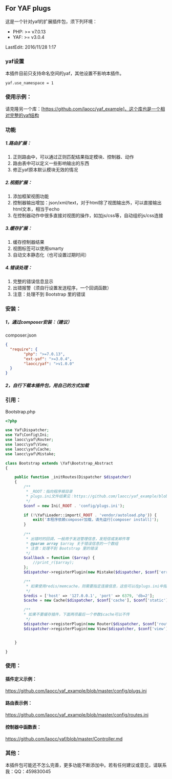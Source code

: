 ## For YAF plugs
这是一个针对yaf的扩展插件包，须下列环境：
- PHP: >= v7.0.13
- YAF: >= v3.0.4

LastEdit: 2016/11/28 1:17

### yaf设置
本插件目前只支持命名空间的yaf，其他设置不影响本插件。
```
yaf.use_namespace = 1
```


### 使用示例：
请克隆另一个库：[https://github.com/laocc/yaf_example]，这个库也是一个相对完整的yaf结构


### 功能
##### 1.路由扩展：
1. 正则路由中，可以通过正则匹配结果指定模块、控制器、动作
2. 路由表中可以定义一些影响输出的东西
3. 修正yaf原本默认模块无效的情况

##### 2.视图扩展：
1. 添加框架视图功能
2. 控制器输出增加：json/xml/text，对于html除了视图输出外，可以直接输出html文本，相当于echo
3. 在控制器动作中很多直接对视图的操作，如加js/css等，自动组织js/css连接


##### 3.缓存扩展：
1. 缓存控制器结果
2. 视图标签可以使用smarty
3. 自动文本静态化（也可设置过期时间）

##### 4.错误处理：
1. 完整的错误信息显示
2. 出错报警（须自行设置发送程序，一个回调函数）
3. 注意：处理不到 Bootstrap 里的错误 

### 安装：
##### 1，通过composer安装：（建议）
composer.json
```json
{
  "require": {
        "php": ">=7.0.13",
        "ext-yaf": ">=3.0.4",
        "laocc/yaf": ">v1.0.0"
  }
}
```
##### 2，自行下载本插件包，用自己的方式加载

### 引用：
Bootstrap.php
```php
<?php

use Yaf\Dispatcher;
use Yaf\Config\Ini;
use laocc\yaf\Router;
use laocc\yaf\View;
use laocc\yaf\Cache;
use laocc\yaf\Mistake;

class Bootstrap extends \Yaf\Bootstrap_Abstract
{

    public function _initRoutes(Dispatcher $dispatcher)
    {
        /**
         * _ROOT：指向程序根目录
         * plugs.ini文件结果见：https://github.com/laocc/yaf_example/blob/master/config/plugs.ini
         */
        $conf = new Ini(_ROOT . 'config/plugs.ini');

        if (!\Yaf\Loader::import(_ROOT . 'vendor/autoload.php')) {
            exit('本程序依赖composer加载，请先运行[composer install]');
        }
        
        /**
         * 出错时的回调，一般用于发送管理信息，发短信或发邮件等
         * @param array $array 关于错误信息的一个数组
         * 注意：处理不到 Bootstrap 里的错误 
         */
        $callback = function ($array) {
            //print_r($array);
        };
        $dispatcher->registerPlugin(new Mistake($dispatcher, $conf['error'], $callback));

        /**
         * 如果使用redis/memcache，则需要指定连接信息，这些可以在plugs.ini中指定，也可以在这里另行设置
         */
        $redis = ['host' => '127.0.0.1', 'port' => 6379, 'db=2'];
        $cache = new Cache($dispatcher, $conf['cache'], $conf['static'], $redis);

        /**
        * 如果不要缓存插件，下面两项最后一个参数$cache可以不传
         */
        $dispatcher->registerPlugin(new Router($dispatcher, $conf['route'], $cache));
        $dispatcher->registerPlugin(new View($dispatcher, $conf['view'], $cache));


    }

}
```

### 使用：

#### 插件定义示例：
https://github.com/laocc/yaf_example/blob/master/config/plugs.ini

#### 路由表示例：
https://github.com/laocc/yaf_example/blob/master/config/routes.ini

#### 控制器中函数表：
https://github.com/laocc/yaf/blob/master/Controller.md



### 其他：

本插件包可能还不怎么完善，更多功能不断添加中。若有任何建议或意见，请联系我：QQ：459830045










